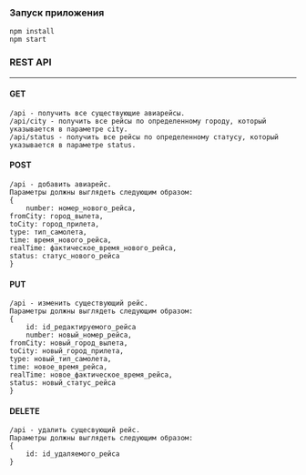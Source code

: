 
### Запуск приложения
    npm install
    npm start 
### REST API
***
#### GET
    /api - получить все существующие авиарейсы.
    /api/city - получить все рейсы по определенному городу, который указывается в параметрe city.
    /api/status - получить все рейсы по определенному статусу, который указывается в параметрe status.
#### POST
    /api - добавить авиарейс.
    Параметры должны выглядеть следующим образом:
    {
        number: номер_нового_рейса,
	fromCity: город_вылета,
	toCity: город_прилета,
	type: тип_самолета,
	time: время_нового_рейса,
	realTime: фактическое_время_нового_рейса,
	status: статус_нового_рейса
    }
#### PUT
    /api - изменить существующий рейс.
    Параметры должны выглядеть следующим образом:
    {
        id: id_редактируемого_рейса
        number: новый_номер_рейса,
	fromCity: новый_город_вылета,
	toCity: новый_город_прилета,
	type: новый_тип_самолета,
	time: новое_время_рейса,
	realTime: новое_фактическое_время_рейса,
	status: новый_статус_рейса
    }
#### DELETE
    /api - удалить сущесвующий рейс.
    Параметры должны выглядеть следующим образом:
    {
        id: id_удаляемого_рейса
    }

